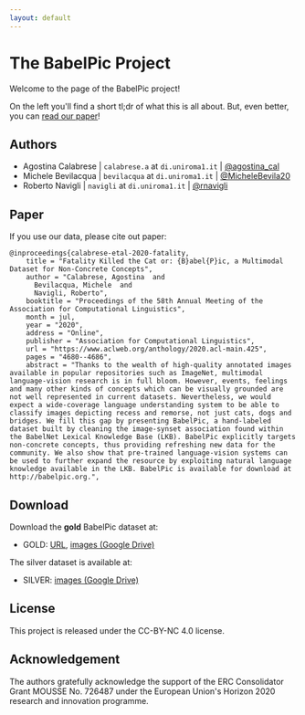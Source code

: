 ```yaml
---
layout: default
---
```

# The BabelPic Project
Welcome to the page of the BabelPic project!

On the left you'll find a short tl;dr of what this is all about. But, even better, you can [read our paper](https://www.aclweb.org/anthology/2020.acl-main.425/)!

## Authors
* Agostina Calabrese | `calabrese.a` at `di.uniroma1.it` | [@agostina_cal](https://twitter.com/agostina_cal)
* Michele Bevilacqua | `bevilacqua` at `di.uniroma1.it`  | [@MicheleBevila20](https://twitter.com/MicheleBevila20)
* Roberto Navigli    | `navigli` at `di.uniroma1.it`     | [@rnavigli](https://twitter.com/rnavigli)

## Paper
If you use our data, please cite out paper:

```
@inproceedings{calabrese-etal-2020-fatality,
    title = "Fatality Killed the Cat or: {B}abel{P}ic, a Multimodal Dataset for Non-Concrete Concepts",
    author = "Calabrese, Agostina  and
      Bevilacqua, Michele  and
      Navigli, Roberto",
    booktitle = "Proceedings of the 58th Annual Meeting of the Association for Computational Linguistics",
    month = jul,
    year = "2020",
    address = "Online",
    publisher = "Association for Computational Linguistics",
    url = "https://www.aclweb.org/anthology/2020.acl-main.425",
    pages = "4680--4686",
    abstract = "Thanks to the wealth of high-quality annotated images available in popular repositories such as ImageNet, multimodal language-vision research is in full bloom. However, events, feelings and many other kinds of concepts which can be visually grounded are not well represented in current datasets. Nevertheless, we would expect a wide-coverage language understanding system to be able to classify images depicting recess and remorse, not just cats, dogs and bridges. We fill this gap by presenting BabelPic, a hand-labeled dataset built by cleaning the image-synset association found within the BabelNet Lexical Knowledge Base (LKB). BabelPic explicitly targets non-concrete concepts, thus providing refreshing new data for the community. We also show that pre-trained language-vision systems can be used to further expand the resource by exploiting natural language knowledge available in the LKB. BabelPic is available for download at http://babelpic.org.",
```

## Download
Download the **gold** BabelPic dataset at:
* GOLD: [URL](), [images (Google Drive)]()

The silver dataset is available at:
* SILVER: [images (Google Drive)]()

## License
This project is released under the CC-BY-NC 4.0 license.

## Acknowledgement
The authors gratefully acknowledge the support of the ERC Consolidator Grant MOUSSE No. 726487 under the European Union's Horizon 2020 research and innovation programme.
